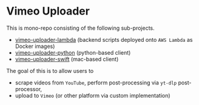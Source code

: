 # Vimeo Uploader

This is mono-repo consisting of the following sub-projects.
- [vimeo-uploader-lambda](https://github.com/davidjeong/vimeo-uploader/tree/main/vimeo-uploader-lambda) (backend scripts deployed onto `AWS Lambda` as Docker images)
- [vimeo-uploader-python](https://github.com/davidjeong/vimeo-uploader/tree/main/vimeo-uploader-python) (python-based client)
- [vimeo-uploader-swift](https://github.com/davidjeong/vimeo-uploader/tree/main/vimeo-uploader-swift) (mac-based client)

The goal of this is to allow users to 
- scrape videos from `YouTube`, perform post-processing via `yt-dlp` post-processor,
- upload to `Vimeo` (or other platform via custom implementation)
